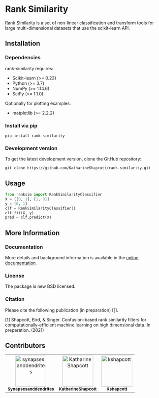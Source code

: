 # Rank Similarity

Rank Similarity is a set of non-linear classification and transform tools for large multi-dimensional datasets that use the scikit-learn API. 

## Installation
### Dependencies
rank-similarity requires:

- Scikit-learn (>= 0.23)
- Python (>= 3.7)
- NumPy (>= 1.14.6)
- SciPy (>= 1.1.0)

Optionally for plotting examples:
- matplotlib (>= 2.2.2)

### Install via pip

```
pip install rank-similarity
```

### Development version

To get the latest development version, clone the GitHub repository:

```
git clone https://github.com/KatharineShapcott/rank-similarity.git
```

## Usage

``` python
from ranksim import RankSimilarityClassifier
X = [[0, 1], [1, 0]]
y = [0, 1]
clf = RankSimilarityClassifier()
clf.fit(X, y)
pred = clf.predict(X)
```

## More Information

### Documentation
More details and background information is available in the
[online documentation](https://katharineshapcott.github.io/rank-similarity/).

### License
The package is new BSD licensed.

### Citation
Please cite the following publication (in preparation) [[1]](#1).

<a id="1">[1]</a> 
Shapcott, Bird, & Singer. Confusion-based rank similarity filters for computationally-efficient machine learning on high dimensional data. In preperation. (2021)

## Contributors

<!-- readme: collaborators,contributors -start -->
<table>
<tr>
    <td align="center">
        <a href="https://github.com/synapsesanddendrites">
            <img src="https://avatars.githubusercontent.com/u/51414565?v=4" width="100;" alt="synapsesanddendrites"/>
            <br />
            <sub><b>Synapsesanddendrites</b></sub>
        </a>
    </td>
    <td align="center">
        <a href="https://github.com/KatharineShapcott">
            <img src="https://avatars.githubusercontent.com/u/65502584?v=4" width="100;" alt="KatharineShapcott"/>
            <br />
            <sub><b>KatharineShapcott</b></sub>
        </a>
    </td>
    <td align="center">
        <a href="https://github.com/kshapcott">
            <img src="https://avatars.githubusercontent.com/u/25589262?v=4" width="100;" alt="kshapcott"/>
            <br />
            <sub><b>Kshapcott</b></sub>
        </a>
    </td></tr>
</table>
<!-- readme: collaborators,contributors -end -->

